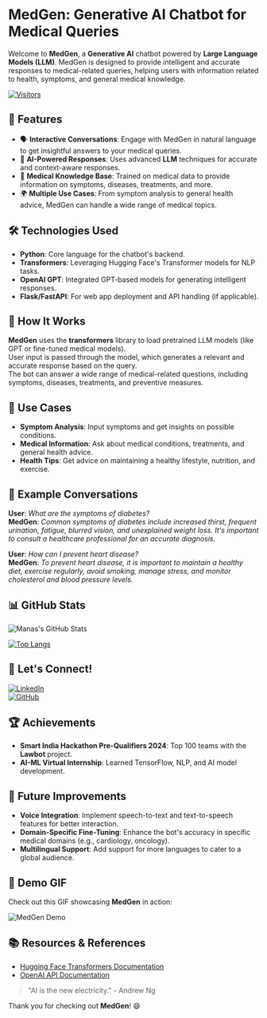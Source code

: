 # MedGen: Generative AI Chatbot for Medical Queries

Welcome to **MedGen**, a **Generative AI** chatbot powered by **Large Language Models (LLM)**. MedGen is designed to provide intelligent and accurate responses to medical-related queries, helping users with information related to health, symptoms, and general medical knowledge.

[![Visitors](https://visitor-badge.glitch.me/badge?page_id=vikingmanas.vikingmanas)](https://github.com/vikingmanas)

## 🚀 Features
- 🗣️ **Interactive Conversations**: Engage with MedGen in natural language to get insightful answers to your medical queries.
- 🤖 **AI-Powered Responses**: Uses advanced **LLM** techniques for accurate and context-aware responses.
- 🏥 **Medical Knowledge Base**: Trained on medical data to provide information on symptoms, diseases, treatments, and more.
- 🌍 **Multiple Use Cases**: From symptom analysis to general health advice, MedGen can handle a wide range of medical topics.

## 🛠️ Technologies Used
- **Python**: Core language for the chatbot's backend.
- **Transformers**: Leveraging Hugging Face's Transformer models for NLP tasks.
- **OpenAI GPT**: Integrated GPT-based models for generating intelligent responses.
- **Flask/FastAPI**: For web app deployment and API handling (if applicable).

## 💬 How It Works
**MedGen** uses the **transformers** library to load pretrained LLM models (like GPT or fine-tuned medical models).  
User input is passed through the model, which generates a relevant and accurate response based on the query.  
The bot can answer a wide range of medical-related questions, including symptoms, diseases, treatments, and preventive measures.

## 🎯 Use Cases
- **Symptom Analysis**: Input symptoms and get insights on possible conditions.
- **Medical Information**: Ask about medical conditions, treatments, and general health advice.
- **Health Tips**: Get advice on maintaining a healthy lifestyle, nutrition, and exercise.

## 🌟 Example Conversations

**User**: *What are the symptoms of diabetes?*  
**MedGen**: *Common symptoms of diabetes include increased thirst, frequent urination, fatigue, blurred vision, and unexplained weight loss. It's important to consult a healthcare professional for an accurate diagnosis.*

**User**: *How can I prevent heart disease?*  
**MedGen**: *To prevent heart disease, it is important to maintain a healthy diet, exercise regularly, avoid smoking, manage stress, and monitor cholesterol and blood pressure levels.*

## 📊 GitHub Stats

![Manas's GitHub Stats](https://github-readme-stats.vercel.app/api?username=vikingmanas&show_icons=true&count_private=true&hide_title=true&hide=prs&hide_rank=true&theme=radical)

[![Top Langs](https://github-readme-stats.vercel.app/api/top-langs/?username=vikingmanas&layout=compact&theme=radical)](https://github.com/vikingmanas)

## 🔗 Let's Connect!

[![LinkedIn](https://img.shields.io/badge/LinkedIn-Connect-blue?style=flat&logo=linkedin)](https://www.linkedin.com/in/manas-dubey-12345678/)  
[![GitHub](https://img.shields.io/badge/GitHub-Follow-black?style=flat&logo=github)](https://github.com/vikingmanas)

## 🏆 Achievements
- **Smart India Hackathon Pre-Qualifiers 2024**: Top 100 teams with the **Lawbot** project.
- **AI-ML Virtual Internship**: Learned TensorFlow, NLP, and AI model development.

## 🎯 Future Improvements
- **Voice Integration**: Implement speech-to-text and text-to-speech features for better interaction.
- **Domain-Specific Fine-Tuning**: Enhance the bot's accuracy in specific medical domains (e.g., cardiology, oncology).
- **Multilingual Support**: Add support for more languages to cater to a global audience.

## 🤖 Demo GIF
Check out this GIF showcasing **MedGen** in action:

![MedGen Demo](https://media.giphy.com/media/3o6Zt3kQgsdx7Mmi9G/giphy.gif)


## 📚 Resources & References
- [Hugging Face Transformers Documentation](https://huggingface.co/docs/transformers/)
- [OpenAI API Documentation](https://beta.openai.com/docs/)

> "AI is the new electricity." - Andrew Ng

Thank you for checking out **MedGen**! 😄
